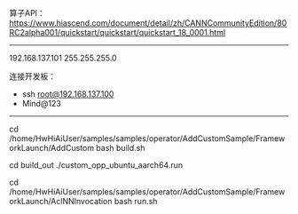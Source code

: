 

算子API：https://www.hiascend.com/document/detail/zh/CANNCommunityEdition/80RC2alpha001/quickstart/quickstart/quickstart_18_0001.html

---

192.168.137.101
255.255.255.0


连接开发板：
- ssh root@192.168.137.100
- Mind@123


---

cd /home/HwHiAiUser/samples/samples/operator/AddCustomSample/FrameworkLaunch/AddCustom
bash build.sh


cd build_out
./custom_opp_ubuntu_aarch64.run


cd /home/HwHiAiUser/samples/samples/operator/AddCustomSample/FrameworkLaunch/AclNNInvocation
bash run.sh




